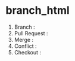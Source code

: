 # branch_html

1.	Branch		    : 
2.	Pull Request	: 
3.	Merge		      : 
4.	Conflict	  	: 
5.	Checkout	  	: 
